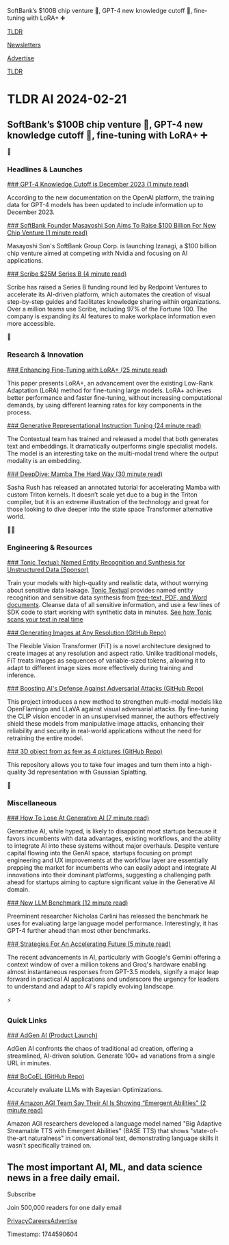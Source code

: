 SoftBank’s $100B chip venture 🚀, GPT-4 new knowledge cutoff 🧠, fine-tuning with LoRA+ ➕

[TLDR](/)

[Newsletters](/newsletters)

[Advertise](https://advertise.tldr.tech/)

[TLDR](/)

# TLDR AI 2024-02-21

## SoftBank’s $100B chip venture 🚀, GPT-4 new knowledge cutoff 🧠, fine-tuning with LoRA+ ➕

🚀

### Headlines & Launches

[### GPT-4 Knowledge Cutoff is December 2023 (1 minute read)](https://platform.openai.com/docs/models/gpt-4-and-gpt-4-turbo?utm_source=tldrai)

According to the new documentation on the OpenAI platform, the training data for GPT-4 models has been updated to include information up to December 2023.

[### SoftBank Founder Masayoshi Son Aims To Raise $100 Billion For New Chip Venture (1 minute read)](https://www.msn.com/en-us/money/companies/softbank-founder-masayoshi-son-aims-to-raise-100-billion-for-new-chip-venture-izanagi/ar-BB1iq42h?utm_source=tldrai)

Masayoshi Son's SoftBank Group Corp. is launching Izanagi, a $100 billion chip venture aimed at competing with Nvidia and focusing on AI applications.

[### Scribe $25M Series B (4 minute read)](https://scribehow.com/library/series-b-announcement?utm_source=tldrai)

Scribe has raised a Series B funding round led by Redpoint Ventures to accelerate its AI-driven platform, which automates the creation of visual step-by-step guides and facilitates knowledge sharing within organizations. Over a million teams use Scribe, including 97% of the Fortune 100. The company is expanding its AI features to make workplace information even more accessible.

🧠

### Research & Innovation

[### Enhancing Fine-Tuning with LoRA+ (25 minute read)](https://arxiv.org/abs/2402.12354v1?utm_source=tldrai)

This paper presents LoRA+, an advancement over the existing Low-Rank Adaptation (LoRA) method for fine-tuning large models. LoRA+ achieves better performance and faster fine-tuning, without increasing computational demands, by using different learning rates for key components in the process.

[### Generative Representational Instruction Tuning (24 minute read)](https://arxiv.org/abs/2402.09906)

The Contextual team has trained and released a model that both generates text and embeddings. It dramatically outperforms single specialist models. The model is an interesting take on the multi-modal trend where the output modality is an embedding.

[### DeepDive: Mamba The Hard Way (30 minute read)](https://srush.github.io/annotated-mamba/hard.html?utm_source=tldrai)

Sasha Rush has released an annotated tutorial for accelerating Mamba with custom Triton kernels. It doesn’t scale yet due to a bug in the Triton compiler, but it is an extreme illustration of the technology and great for those looking to dive deeper into the state space Transformer alternative world.

👨‍💻

### Engineering & Resources

[### Tonic Textual: Named Entity Recognition and Synthesis for Unstructured Data (Sponsor)](https://www.tonic.ai/textual?utm_source=tldr-ai&amp;utm_campaign=20240221)

Train your models with high-quality and realistic data, without worrying about sensitive data leakage. [Tonic Textual](https://www.tonic.ai/textual?utm_source=tldr-ai&utm_campaign=20240221) provides named entity recognition and sensitive data synthesis from [free-text, PDF, and Word documents](https://www.tonic.ai/textual?utm_source=tldr-ai&utm_campaign=20240221). Cleanse data of all sensitive information, and use a few lines of SDK code to start working with synthetic data in minutes. [See how Tonic scans your text in real time](https://www.tonic.ai/textual?utm_source=tldr-ai&utm_campaign=20240221)

[### Generating Images at Any Resolution (GitHub Repo)](https://github.com/whlzy/fit?utm_source=tldrai)

The Flexible Vision Transformer (FiT) is a novel architecture designed to create images at any resolution and aspect ratio. Unlike traditional models, FiT treats images as sequences of variable-sized tokens, allowing it to adapt to different image sizes more effectively during training and inference.

[### Boosting AI's Defense Against Adversarial Attacks (GitHub Repo)](https://github.com/chs20/robustvlm?utm_source=tldrai)

This project introduces a new method to strengthen multi-modal models like OpenFlamingo and LLaVA against visual adversarial attacks. By fine-tuning the CLIP vision encoder in an unsupervised manner, the authors effectively shield these models from manipulative image attacks, enhancing their reliability and security in real-world applications without the need for retraining the entire model.

[### 3D object from as few as 4 pictures (GitHub Repo)](https://github.com/GaussianObject/GaussianObject?utm_source=tldrai)

This repository allows you to take four images and turn them into a high-quality 3d representation with Gaussian Splatting.

🎁

### Miscellaneous

[### How To Lose At Generative AI (7 minute read)](https://medium.com/@sanguit/how-to-lose-at-generative-ai-2e6e6c20fecf?utm_source=tldrai)

Generative AI, while hyped, is likely to disappoint most startups because it favors incumbents with data advantages, existing workflows, and the ability to integrate AI into these systems without major overhauls. Despite venture capital flowing into the GenAI space, startups focusing on prompt engineering and UX improvements at the workflow layer are essentially prepping the market for incumbents who can easily adopt and integrate AI innovations into their dominant platforms, suggesting a challenging path ahead for startups aiming to capture significant value in the Generative AI domain.

[### New LLM Benchmark (12 minute read)](https://nicholas.carlini.com/writing/2024/my-benchmark-for-large-language-models.html?utm_source=tldrai)

Preeminent researcher Nicholas Carlini has released the benchmark he uses for evaluating large language model performance. Interestingly, it has GPT-4 further ahead than most other benchmarks.

[### Strategies For An Accelerating Future (5 minute read)](https://www.oneusefulthing.org/p/strategies-for-an-accelerating-future?utm_source=tldrai)

The recent advancements in AI, particularly with Google's Gemini offering a context window of over a million tokens and Groq's hardware enabling almost instantaneous responses from GPT-3.5 models, signify a major leap forward in practical AI applications and underscore the urgency for leaders to understand and adapt to AI's rapidly evolving landscape.

⚡️

### Quick Links

[### AdGen AI (Product Launch)](https://www.producthunt.com/posts/adgen-ai?utm_source=tldrai)

AdGen AI confronts the chaos of traditional ad creation, offering a streamlined, AI-driven solution. Generate 100+ ad variations from a single URL in minutes.

[### BoCoEL (GitHub Repo)](https://github.com/rentruewang/bocoel?utm_source=tldrai)

Accurately evaluate LLMs with Bayesian Optimizations.

[### Amazon AGI Team Say Their AI Is Showing “Emergent Abilities” (2 minute read)](https://futurism.com/the-byte/amazon-researchers-ai-emergent?utm_source=tldrai)

Amazon AGI researchers developed a language model named "Big Adaptive Streamable TTS with Emergent Abilities" (BASE TTS) that shows "state-of-the-art naturalness" in conversational text, demonstrating language skills it wasn't specifically trained on.

## The most important AI, ML, and data science news in a free daily email.

Subscribe

Join 500,000 readers for one daily email

[Privacy](/privacy)[Careers](https://jobs.ashbyhq.com/tldr.tech)[Advertise](/ai/advertise)

Timestamp: 1744590604